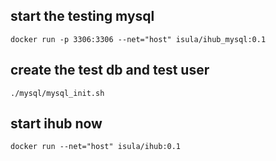 
## start the testing mysql
```
docker run -p 3306:3306 --net="host" isula/ihub_mysql:0.1
```

## create the test db and test user
```
./mysql/mysql_init.sh
```

## start ihub now
```
docker run --net="host" isula/ihub:0.1
```

